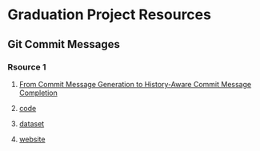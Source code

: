 # Graduation Project Resources

## Git Commit Messages

### Rsource 1

1.  [From Commit Message Generation to History-Aware Commit Message Completion ](https://paperswithcode.com/paper/from-commit-message-generation-to-history)

2.  [code](https://github.com/jetbrains-research/commit_message_generation)

3.  [dataset](https://zenodo.org/record/8189044)

4.  [website](https://commit-chronicle.github.io/)

